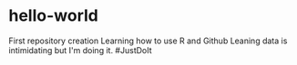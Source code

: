 # hello-world
First repository creation
Learning how to use R and Github
Leaning data is intimidating but I'm doing it. #JustDoIt

